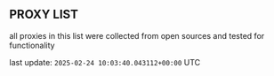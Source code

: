 ## PROXY LIST

all proxies in this list were collected from open sources and tested for functionality

last update: `2025-02-24 10:03:40.043112+00:00` UTC